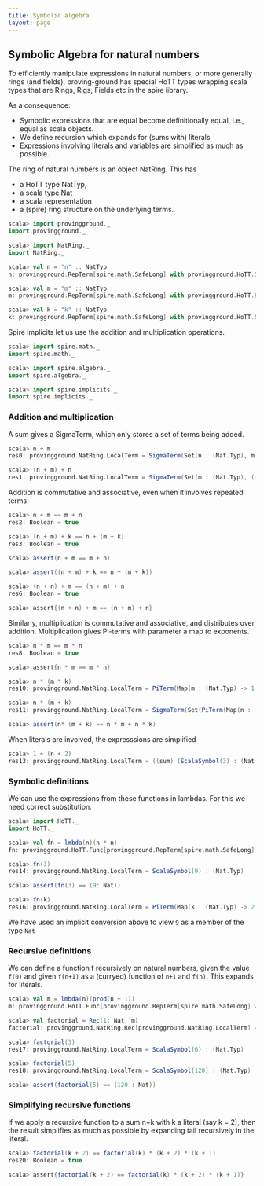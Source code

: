 ```yaml
---
title: Symbolic algebra
layout: page
---
```


## Symbolic Algebra for natural numbers

To efficiently manipulate expressions in natural numbers, or more generally rings (and fields), proving-ground has special HoTT types wrapping scala types that are Rings, Rigs, Fields etc in the spire library.

As a consequence:
* Symbolic expressions that are equal become definitionally equal, i.e., equal as scala objects.
* We define recursion which expands for (sums with) literals
* Expressions involving literals and variables are simplified as much as possible.

The ring of natural numbers is an object NatRing. This has
* a HoTT type NatTyp,
* a scala type Nat
* a scala representation
* a (spire) ring structure on the underlying terms.

```scala
scala> import provingground._
import provingground._

scala> import NatRing._
import NatRing._
```

```scala
scala> val n = "n" :: NatTyp
n: provingground.RepTerm[spire.math.SafeLong] with provingground.HoTT.Subs[provingground.RepTerm[spire.math.SafeLong]] = n : (Nat.Typ)

scala> val m = "m" :: NatTyp
m: provingground.RepTerm[spire.math.SafeLong] with provingground.HoTT.Subs[provingground.RepTerm[spire.math.SafeLong]] = m : (Nat.Typ)

scala> val k = "k" :: NatTyp
k: provingground.RepTerm[spire.math.SafeLong] with provingground.HoTT.Subs[provingground.RepTerm[spire.math.SafeLong]] = k : (Nat.Typ)
```

Spire implicits let us use the addition and multiplication operations.

```scala
scala> import spire.math._
import spire.math._

scala> import spire.algebra._
import spire.algebra._

scala> import spire.implicits._
import spire.implicits._
```

### Addition and multiplication
A sum gives a SigmaTerm, which only stores a set of terms being added.

```scala
scala> n + m
res0: provingground.NatRing.LocalTerm = SigmaTerm(Set(n : (Nat.Typ), m : (Nat.Typ)))

scala> (n + m) + n
res1: provingground.NatRing.LocalTerm = SigmaTerm(Set(m : (Nat.Typ), ((prod) (ScalaSymbol(2) : (Nat.Typ)) : ((Nat.Typ) → (Nat.Typ))) (n : (Nat.Typ)) : (Nat.Typ)))
```

Addition is commutative and associative, even when it involves repeated terms.
```scala
scala> n + m == m + n
res2: Boolean = true

scala> (n + m) + k == n + (m + k)
res3: Boolean = true

scala> assert(n + m == m + n)

scala> assert((n + m) + k == n + (m + k))

scala> (n + n) + m == (n + m) + n
res6: Boolean = true

scala> assert{(n + n) + m == (n + m) + n}
```

Similarly, multiplication is commutative and associative, and distributes over addition. Multiplication gives Pi-terms with parameter a map to exponents.

```scala
scala> n * m == m * n
res8: Boolean = true

scala> assert{n * m == m * n}

scala> n * (m * k)
res10: provingground.NatRing.LocalTerm = PiTerm(Map(m : (Nat.Typ) -> 1, k : (Nat.Typ) -> 1, n : (Nat.Typ) -> 1))

scala> n * (m + k)
res11: provingground.NatRing.LocalTerm = SigmaTerm(Set(PiTerm(Map(n : (Nat.Typ) -> 1, m : (Nat.Typ) -> 1)), PiTerm(Map(n : (Nat.Typ) -> 1, k : (Nat.Typ) -> 1))))

scala> assert(n* (m + k) == n * m + n * k)
```

When literals are involved, the expresssions are simplified

```scala
scala> 1 + (n + 2)
res13: provingground.NatRing.LocalTerm = ((sum) (ScalaSymbol(3) : (Nat.Typ)) : ((Nat.Typ) → (Nat.Typ))) (n : (Nat.Typ)) : (Nat.Typ)
```

### Symbolic definitions

We can use the expressions from these functions in lambdas. For this we need correct substitution.

```scala
scala> import HoTT._
import HoTT._

scala> val fn = lmbda(n)(n * n)
fn: provingground.HoTT.Func[provingground.RepTerm[spire.math.SafeLong] with provingground.HoTT.Subs[provingground.RepTerm[spire.math.SafeLong]],provingground.NatRing.LocalTerm] = (n : (Nat.Typ)) ↦ (PiTerm(Map(n : (Nat.Typ) -> 2)))

scala> fn(3)
res14: provingground.NatRing.LocalTerm = ScalaSymbol(9) : (Nat.Typ)

scala> assert(fn(3) == (9: Nat))

scala> fn(k)
res16: provingground.NatRing.LocalTerm = PiTerm(Map(k : (Nat.Typ) -> 2))
```

We have used an implicit conversion above to view `9` as a member of the type `Nat`

### Recursive definitions

We can define a function f recursively on natural numbers, given the value `f(0)` and given `f(n+1)` as a (curryed) function of `n+1` and `f(n)`. This expands for literals.

```scala
scala> val m = lmbda(n)(prod(n + 1))
m: provingground.HoTT.Func[provingground.RepTerm[spire.math.SafeLong] with provingground.HoTT.Subs[provingground.RepTerm[spire.math.SafeLong]],provingground.HoTT.Func[provingground.NatRing.LocalTerm,provingground.NatRing.LocalTerm]] = (n : (Nat.Typ)) ↦ ((provingground.HoTT$Typ$newname$2$@175da938 : (Nat.Typ)) ↦ (SigmaTerm(Set(provingground.HoTT$Typ$newname$2$@175da938 : (Nat.Typ), PiTerm(Map(n : (Nat.Typ) -> 1, provingground.HoTT$Typ$newname$2$@175da938 : (Nat.Typ) -> 1))))))

scala> val factorial = Rec(1: Nat, m)
factorial: provingground.NatRing.Rec[provingground.NatRing.LocalTerm] = <function1>

scala> factorial(3)
res17: provingground.NatRing.LocalTerm = ScalaSymbol(6) : (Nat.Typ)

scala> factorial(5)
res18: provingground.NatRing.LocalTerm = ScalaSymbol(120) : (Nat.Typ)

scala> assert(factorial(5) == (120 : Nat))
```

### Simplifying recursive functions

If we apply a recursive function to a sum n+k with k a literal (say k = 2), then the result simplifies as much as possible by expanding tail recursively in the literal.

```scala
scala> factorial(k + 2) == factorial(k) * (k + 2) * (k + 1)
res20: Boolean = true

scala> assert{factorial(k + 2) == factorial(k) * (k + 2) * (k + 1)}
```
